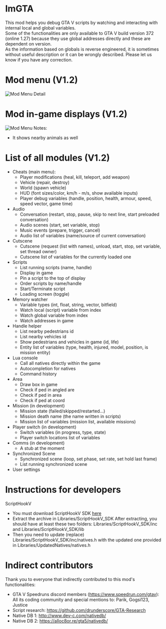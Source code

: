 # ImGTA
This mod helps you debug GTA V scripts by watching and interacting with internal local and global variables.<br />
Some of the functionalities are only available to GTA V build version 372 (online 1.27) because they use global addresses directly and these are dependent on version.<br />
As the information based on globals is reverse engineered, it is sometimes without useful description or it can be wrongly described. Please let us know if you have any correction.

# Mod menu (V1.2)
![Mod Menu Detail](https://github.com/Rayope/ImGTA/blob/master/Images/InGameMenuDetail.jpg?raw=true)

# Mod in-game displays (V1.2)
![Mod Menu](https://github.com/Rayope/ImGTA/blob/master/Images/InGameHUD.jpg?raw=true)
Notes:
* It shows nearby animals as well<br />

# List of all modules (V1.2)
* Cheats (main menu):
  * Player modifications (heal, kill, teleport, add weapon)
  * Vehicle (repair, destroy)
  * World (spawn vehicle)
  * HUD (font sizes/color, km/h - m/s, show available inputs)
  * Player debug variables (handle, position, health, armour, speed, speed vector, game time)
* Audio
  * Conversation (restart, stop, pause, skip to next line, start preloaded conversation)
  * Audio scenes (start, set variable, stop)
  * Music events (prepare, trigger, cancel)
  * Audio list of variables (name/source of current conversation)
* Cutscene
  * Cutscene (request (list with names), unload, start, stop, set variable, set thread owner)
  * Cutscene list of variables for the currently loaded one
* Scripts
  * List running scripts (name, handle)
  * Display in game
  * Pin a script to the top of display
  * Order scripts by name/handle
  * Start/Terminate script
  * Loading screen (toggle)
* Memory watcher
  * Variable types (int, float, string, vector, bitfield)
  * Watch local (script) variable from index
  * Watch global variable from index
  * Watch addresses in game
* Handle helper
  * List nearby pedestrians id
  * List nearby vehicles id
  * Show pedestrians and vehicles in game (id, life)
  * Entity list of variables (type, health, injured, model, position, is mission entity)
* Lua console
  * Call all natives directly within the game
  * Autocompletion for natives
  * Command history
* Area
  * Draw box in game
  * Check if ped in angled are
  * Check if ped in area
  * Check if ped at coord
* Mission (in development)
  * Mission state (failed/skipped/restarted...)
  * Mission death name (the name written in scripts)
  * Mission list of variables (mission list, available missions)
* Player switch (in development)
  * Switch variables (in progress, type, state)
  * Player switch locations list of variables
* Comms (in development)
  * A stub at the moment
* Synchronized Scene
  * Synchronized scene (loop, set phase, set rate, set hold last frame)
  * List running synchronized scene
* User settings

# Instructions for developers
ScriptHookV
* You must download ScriptHookV SDK [here](http://www.dev-c.com/gtav/scripthookv/)
* Extract the archive in Libraries/ScriptHookV_SDK
	After extracting, you should have at least these two folders: Libraries/ScriptHookV_SDK/inc and Libraries/ScriptHookV_SDK/lib
* Then you need to update (replace) Libraries/ScriptHookV_SDK/inc/natives.h with the updated one provided in Libraries/UpdatedNatives/natives.h


# Indirect contributors
Thank you to everyone that indirectly contributed to this mod's functionalities:
* GTA V Speedruns discord members (https://www.speedrun.com/gtav):  All its coding community and special mentions to: Parik, Gogsi123, Justice
* Script research: https://github.com/drunderscore/GTA-Research
* Native DB 1: http://www.dev-c.com/nativedb/
* Native DB 2: https://alloc8or.re/gta5/nativedb/
